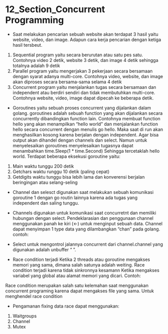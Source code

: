 # 12_Section_Concurrent Programming
-	Saat melakukan pencarian sebuah website akan terdapat 3 hasil yaitu website, video, dan image. Adapun cara kerja pencarian dengan ketiga hasil tersbeut.
1.	Sequential program yaitu secara berurutan atau satu pes satu. Contohnya video 2 detik, website 3 detik, dan image 4 detik sehingga totalnya adalah 9 detik
2.	Parallel program yaitu mengerjakan 3 pekerjaan secara bersamaan dengan syarat adanya multi-core. Contohnya video, website, dan image akan diproses secara bersama-sama selama 4 detik
3.	Concurrent program yaitu menjalankan tugas secara bersamaan dan independent atau berdiri sendiri dan tidak membutuhkan multi-core. Contohnya website, video, image dapat dipecah ke beberapa detik.
-	Goroutines yaitu sebuah proses concurrent yang dijalankan dalam golang. goroutines adalah sebuah function yang akan dijalankan secara concurrently dibandingkan function lain. Contohnya membuat function hello yang akan menampilkan “hello world” dan menjalankan function hello secara concurrent dengan menulis go hello. Maka saat di run akan menghasilkan kosong karena berjalan dengan independent. Agar bisa output akan dihandel dengan channels dan select. Namun untuk menyelesaikan goroutines menyelesaikan tugasnya dapat menambahkan time.Sleep(1 * time.Second) Sehingga tercetaklah hello world. Terdapat beberapa eksekusi goroutine yaitu:
1.	Main waktu tunggu 200 detik
2.	Getchars waktu runggu 10 detik (paling cepat)
3.	Getdigits waktu tunggu bisa lebih lama dan konverensi berjalan beringingan atau selang-seling
-	Channel dan selesct digunakan saat melakukan sebuah komunikasi goroutine 1 dengan go routin lainnya karena ada tugas yang independent dan saling tunggu. 
-	Channels digunakan untuk komunikasi saat concurretnt dan memiliki hubungan dengan select. Pendeklarasian dan penggunaan channel menggunakan panah ke kiri (<-) untuk menginput sebuah data. Channel dapat menyimpan 1 type data yang dilambangkan “chan” pada golang. contoh:

-	Select untuk mengontrol jalannya concurrent dari channel.channel yang digunakan adalah unbuffer “ ”.
-	Race condition terjadi Ketika 2 threads atau goroutine mengakses memori yang sama, dimana salah satunya adalah weiting. Race condition terjadi karena tidak sinkronnya kesamann Ketika mengakses variabel yang global atau alamat memori yang dicari. Contoh:

Race condition merupakan salah satu kelemahan saat menggunakan concurrent programing karena dapat mengakses file yang sama. Untuk menghendel race condition
-	Pengamanan fixing data race dapat menggunakan:
1.	Waitgroups
2.	Channel 
3.	Mutex 
